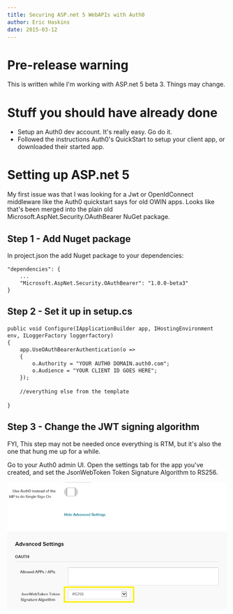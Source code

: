 ```yaml
---
title: Securing ASP.net 5 WebAPIs with Auth0
author: Eric Haskins
date: 2015-03-12
---
```


# Pre-release warning

This is written while I'm working with ASP.net 5 beta 3. Things may change.

# Stuff you should have already done

* Setup an Auth0 dev account. It's really easy. Go do it.
* Followed the instructions Auth0's QuickStart to setup your client app, or downloaded their started app.

# Setting up ASP.net 5

My first issue was that I was looking for a Jwt or OpenIdConnect middleware like the Auth0 quickstart says for old OWIN apps. Looks like that's been merged into the plain old Microsoft.AspNet.Security.OAuthBearer NuGet package.

## Step 1 - Add Nuget package

In project.json the add Nuget package to your dependencies:

    "dependencies": {
    	...
        "Microsoft.AspNet.Security.OAuthBearer": "1.0.0-beta3"
    }

## Step 2 - Set it up in setup.cs

    public void Configure(IApplicationBuilder app, IHostingEnvironment env, ILoggerFactory loggerfactory)
    {
        app.UseOAuthBearerAuthentication(o =>
        {
            o.Authority = "YOUR AUTH0 DOMAIN.auth0.com";
            o.Audience = "YOUR CLIENT ID GOES HERE";
        });

    	//everything else from the template

    }

## Step 3 - Change the JWT signing algorithm

FYI, This step may not be needed once everything is RTM, but it's also the one that hung me up for a while.

Go to your Auth0 admin UI. Open the settings tab for the app you've created, and set the JsonWebToken Token Signature Algorithm to RS256.

![](./auth0-jwt-algorithm.jpg)
